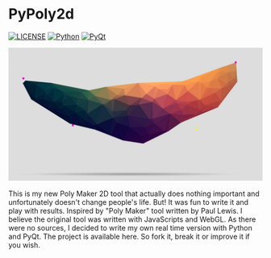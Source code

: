 # PyPoly2d

[![LICENSE](https://img.shields.io/badge/license-MIT-lightgrey.svg)](https://raw.githubusercontent.com/volodinroman/PyPoly2d/master/LICENSE)
[![Python](https://img.shields.io/badge/Python-3.6-blue.svg)](https://python.org)
[![PyQt](https://img.shields.io/badge/PyQt-5.6-green.svg)](https://python.org)


![Image of Yaktocat](https://github.com/volodinroman/PyPoly2d/blob/master/assets/banner.jpg)

This is my new Poly Maker 2D tool that actually does nothing important and unfortunately doesn't change people's life. But! It was fun to write it and play with results. Inspired by "Poly Maker" tool written by Paul Lewis. I believe the original tool was written with JavaScripts and WebGL. As there were no sources, I decided to write my own real time version with Python and PyQt. The project is available here. So fork it, break it or improve it if you wish.

